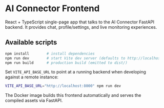 # AI Connector Frontend

React + TypeScript single-page app that talks to the AI Connector FastAPI backend. It provides chat, profile/settings, and live monitoring experiences.

## Available scripts

```bash
npm install        # install dependencies
npm run dev        # start Vite dev server (defaults to http://localhost:5173)
npm run build      # production build (emitted to dist/)
```

Set `VITE_API_BASE_URL` to point at a running backend when developing against a remote instance:

```bash
VITE_API_BASE_URL="http://localhost:8000" npm run dev
```

The Docker image builds this frontend automatically and serves the compiled assets via FastAPI.
